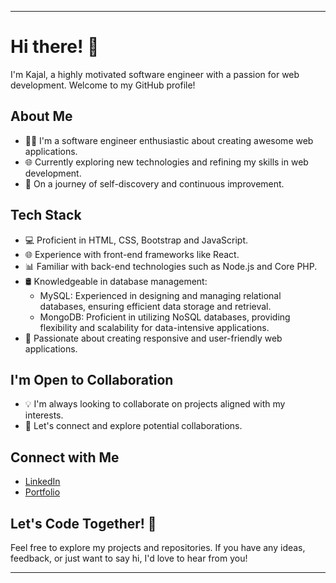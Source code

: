 
---

# Hi there! 👋
I'm Kajal, a highly motivated software engineer with a passion for web development. Welcome to my GitHub profile!


## About Me

- 👩‍💻 I'm a software engineer enthusiastic about creating awesome web applications.
- 🌐 Currently exploring new technologies and refining my skills in web development.
- 🚀 On a journey of self-discovery and continuous improvement.
  


## Tech Stack

- 💻 Proficient in HTML, CSS, Bootstrap and JavaScript.
- 🌐 Experience with front-end frameworks like React.
- 📊 Familiar with back-end technologies such as Node.js and Core PHP.
- 🛢️ Knowledgeable in database management:
   - MySQL: Experienced in designing and managing relational databases, ensuring efficient data storage and retrieval.
   - MongoDB: Proficient in utilizing NoSQL databases, providing flexibility and scalability for data-intensive applications.
- 📱 Passionate about creating responsive and user-friendly web applications.
  

## I'm Open to Collaboration

- 💡 I'm always looking to collaborate on projects aligned with my interests.
- 🤝 Let's connect and explore potential collaborations.


## Connect with Me

- [LinkedIn](https://www.linkedin.com/in/kajal-1004b21b2/)
- [Portfolio](https://kajalsah7611.netlify.app/)
  

## Let's Code Together! 🚀

Feel free to explore my projects and repositories. If you have any ideas, feedback, or just want to say hi, I'd love to hear from you!

---

<!---
Kajalsah7611/Kajalsah7611 is a ✨ special ✨ repository because its `README.md` (this file) appears on your GitHub profile.
You can click the Preview link to take a look at your changes.
--->
